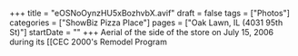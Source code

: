 +++
title = "eOSNoOynzHU5xBozhvbX.avif"
draft = false
tags = ["Photos"]
categories = ["ShowBiz Pizza Place"]
pages = ["Oak Lawn, IL (4031 95th St)"]
startDate = ""
+++
Aerial of the side of the store on July 15, 2006 during its [[CEC 2000's Remodel Program
